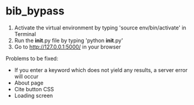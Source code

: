 # bib_bypass

1. Activate the virtual environment by typing 'source env/bin/activate' in Terminal
2. Run the __init__.py file by typing 'python __init__.py'
3. Go to http://127.0.0.1:5000/ in your browser

Problems to be fixed:
- If you enter a keyword which does not yield any results, a server error will occur
- About page 
- Cite button CSS 
- Loading screen